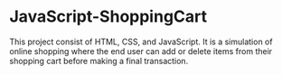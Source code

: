 # JavaScript-ShoppingCart

This project consist of HTML, CSS, and JavaScript. It is a simulation of online shopping where the end user can add or delete items from their shopping cart before making a final transaction.
